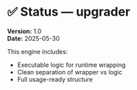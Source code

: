 # ✅ Status — upgrader

**Version:** 1.0  
**Date:** 2025-05-30

This engine includes:
- Executable logic for runtime wrapping
- Clean separation of wrapper vs logic
- Full usage-ready structure
